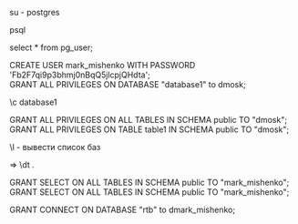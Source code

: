 su - postgres

psql

select * from pg_user;

CREATE USER mark_mishenko WITH PASSWORD 'Fb2F7qi9p3bhmj0nBqQ5jlcpjQHdta';  
GRANT ALL PRIVILEGES ON DATABASE "database1" to dmosk;   

\c database1  

GRANT ALL PRIVILEGES ON ALL TABLES IN SCHEMA public TO "dmosk";  
GRANT ALL PRIVILEGES ON TABLE table1 IN SCHEMA public TO "dmosk";  

\l - вывести список баз

=> \dt *.*  

GRANT SELECT ON ALL TABLES IN SCHEMA public TO "mark_mishenko";  
GRANT SELECT ON ALL TABLES IN SCHEMA public TO "mark_mishenko";  

GRANT CONNECT ON DATABASE "rtb" to dmark_mishenko;  